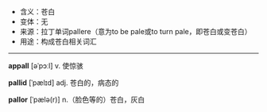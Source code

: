 - <span class="definition">含义：苍白</span>
- <span class="definition">变体：无</span>
- <span class="definition">来源：拉丁单词pallere（意为to be pale或to turn pale，即苍白或变苍白）</span>
- <span class="definition">用途：构成苍白相关词汇</span>

---

<span class="vocabulary">**appall**</span> [əˈpɔːl] v. 使惊骇

<span class="vocabulary">**pallid**</span> [ˈpælɪd] adj. 苍白的，病态的

<span class="vocabulary">**pallor**</span> [ˈpælə(r)] n.（脸色等的）苍白，灰白


